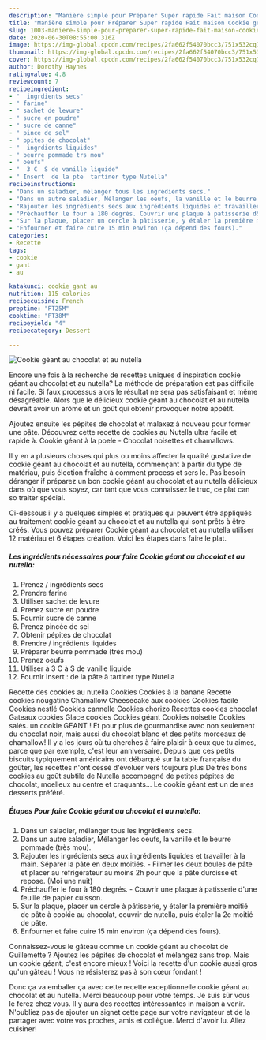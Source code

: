 ```yaml
---
description: "Manière simple pour Préparer Super rapide Fait maison Cookie géant au chocolat et au nutella"
title: "Manière simple pour Préparer Super rapide Fait maison Cookie géant au chocolat et au nutella"
slug: 1003-maniere-simple-pour-preparer-super-rapide-fait-maison-cookie-geant-au-chocolat-et-au-nutella
date: 2020-06-30T08:55:00.316Z
image: https://img-global.cpcdn.com/recipes/2fa662f54070bcc3/751x532cq70/cookie-geant-au-chocolat-et-au-nutella-photo-principale-de-la-recette.jpg
thumbnail: https://img-global.cpcdn.com/recipes/2fa662f54070bcc3/751x532cq70/cookie-geant-au-chocolat-et-au-nutella-photo-principale-de-la-recette.jpg
cover: https://img-global.cpcdn.com/recipes/2fa662f54070bcc3/751x532cq70/cookie-geant-au-chocolat-et-au-nutella-photo-principale-de-la-recette.jpg
author: Dorothy Haynes
ratingvalue: 4.8
reviewcount: 7
recipeingredient:
- "  ingrdients secs"
- " farine"
- " sachet de levure"
- " sucre en poudre"
- " sucre de canne"
- " pince de sel"
- " ppites de chocolat"
- "  ingrdients liquides"
- " beurre pommade trs mou"
- " oeufs"
- "  3 C  S de vanille liquide"
- " Insert  de la pte  tartiner type Nutella"
recipeinstructions:
- "Dans un saladier, mélanger tous les ingrédients secs."
- "Dans un autre saladier, Mélanger les oeufs, la vanille et le beurre pommade (très mou)."
- "Rajouter les ingrédients secs aux ingrédients liquides et travailler à la main. Séparer la pâte en deux moitiés.  Filmer les deux boules de pâte et placer au réfrigérateur au moins 2h pour que la pâte durcisse et repose. (Moi une nuit)"
- "Préchauffer le four à 180 degrés. Couvrir une plaque à patisserie d&#39;une feuille de papier cuisson."
- "Sur la plaque, placer un cercle à pâtisserie, y étaler la première moitié de pâte à cookie au chocolat, couvrir de nutella, puis étaler la 2e moitié de pâte."
- "Enfourner et faire cuire 15 min environ (ça dépend des fours)."
categories:
- Recette
tags:
- cookie
- gant
- au

katakunci: cookie gant au 
nutrition: 115 calories
recipecuisine: French
preptime: "PT25M"
cooktime: "PT38M"
recipeyield: "4"
recipecategory: Dessert

---
```



![Cookie géant au chocolat et au nutella](https://img-global.cpcdn.com/recipes/2fa662f54070bcc3/751x532cq70/cookie-geant-au-chocolat-et-au-nutella-photo-principale-de-la-recette.jpg)

Encore une fois à la recherche de recettes uniques d'inspiration cookie géant au chocolat et au nutella? La méthode de préparation est pas difficile ni facile. Si faux processus alors le résultat ne sera pas satisfaisant et même désagréable. Alors que le délicieux cookie géant au chocolat et au nutella devrait avoir un arôme et un goût qui obtenir provoquer notre appétit.

Ajoutez ensuite les pépites de chocolat et malaxez à nouveau pour former une pâte. Découvrez cette recette de cookies au Nutella ultra facile et rapide à. Cookie géant à la poele - Chocolat noisettes et chamallows.

Il y en a plusieurs choses qui plus ou moins affecter la qualité gustative de cookie géant au chocolat et au nutella, commençant à partir du type de matériau, puis élection fraîche à comment process et sers le. Pas besoin déranger if préparez un bon cookie géant au chocolat et au nutella délicieux dans où que vous soyez, car tant que vous connaissez le truc, ce plat can so traiter spécial.


Ci-dessous il y a quelques simples et pratiques qui peuvent être appliqués au traitement cookie géant au chocolat et au nutella qui sont prêts à être créés. Vous pouvez préparer Cookie géant au chocolat et au nutella utiliser 12 matériau et 6 étapes création. Voici les étapes dans faire le plat.

<!--inarticleads1-->

##### Les ingrédients nécessaires pour faire Cookie géant au chocolat et au nutella:

1. Prenez  / ingrédients secs
1. Prendre  farine
1. Utiliser  sachet de levure
1. Prenez  sucre en poudre
1. Fournir  sucre de canne
1. Prenez  pincée de sel
1. Obtenir  pépites de chocolat
1. Prendre  / ingrédients liquides
1. Préparer  beurre pommade (très mou)
1. Prenez  oeufs
1. Utiliser  à 3 C à S de vanille liquide
1. Fournir  Insert : de la pâte à tartiner type Nutella


Recette des cookies au nutella Cookies Cookies à la banane Recette cookies nougatine Chamallow Cheesecake aux cookies Cookies facile Cookies nestlé Cookies cannelle Cookies chorizo Recettes cookies chocolat Gateaux cookies Glace cookies Cookies géant Cookies noisette Cookies salés. un cookie GEANT ! Et pour plus de gourmandise avec non seulement du chocolat noir, mais aussi du chocolat blanc et des petits morceaux de chamallow! Il y a les jours où tu cherches à faire plaisir à ceux que tu aimes, parce que par exemple, c&#39;est leur anniversaire. Depuis que ces petits biscuits typiquement américains ont débarqué sur la table française du goûter, les recettes n&#39;ont cessé d&#39;évoluer vers toujours plus De très bons cookies au goût subtile de Nutella accompagné de petites pépites de chocolat, moelleux au centre et craquants… Le cookie géant est un de mes desserts préféré. 

<!--inarticleads2-->

##### Étapes Pour faire Cookie géant au chocolat et au nutella:

1. Dans un saladier, mélanger tous les ingrédients secs.
1. Dans un autre saladier, Mélanger les oeufs, la vanille et le beurre pommade (très mou).
1. Rajouter les ingrédients secs aux ingrédients liquides et travailler à la main. Séparer la pâte en deux moitiés.  - Filmer les deux boules de pâte et placer au réfrigérateur au moins 2h pour que la pâte durcisse et repose. (Moi une nuit)
1. Préchauffer le four à 180 degrés. - Couvrir une plaque à patisserie d&#39;une feuille de papier cuisson.
1. Sur la plaque, placer un cercle à pâtisserie, y étaler la première moitié de pâte à cookie au chocolat, couvrir de nutella, puis étaler la 2e moitié de pâte.
1. Enfourner et faire cuire 15 min environ (ça dépend des fours).


Connaissez-vous le gâteau comme un cookie géant au chocolat de Guillemette ? Ajoutez les pépites de chocolat et mélangez sans trop. Mais un cookie géant, c&#39;est encore mieux ! Voici la recette d&#39;un cookie aussi gros qu&#39;un gâteau ! Vous ne résisterez pas à son cœur fondant ! 


Donc ça va emballer ça avec cette recette exceptionnelle cookie géant au chocolat et au nutella. Merci beaucoup pour votre temps. Je suis sûr vous le ferez chez vous. Il y aura des recettes  intéressantes in maison à venir. N'oubliez pas de ajouter un signet cette page sur votre navigateur et de la partager avec votre vos proches, amis et collègue. Merci d'avoir lu. Allez cuisiner!
